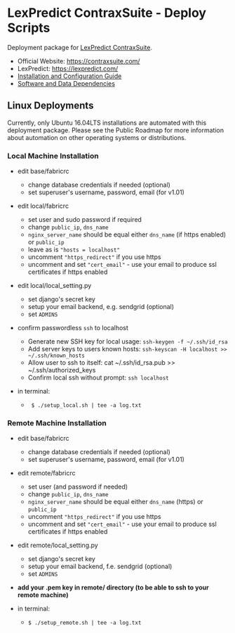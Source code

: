 # LexPredict ContraxSuite - Deploy Scripts
Deployment package for [LexPredict ContraxSuite](https://github.com/LexPredict/lexpredict-contraxsuite).

* Official Website: https://contraxsuite.com/
* LexPredict: https://lexpredict.com/
* [Installation and Configuration Guide](https://github.com/LexPredict/lexpredict-contraxsuite/blob/1.0/documentation/Installation%20and%20Configuration%20Guide.pdf)
* [Software and Data Dependencies](https://github.com/LexPredict/lexpredict-contraxsuite/blob/1.0/documentation/Software%20and%20Data%20Dependencies.pdf)

## Linux Deployments
Currently, only Ubuntu 16.04LTS installations are automated with this deployment package.  Please see the Public Roadmap for more information about automation on other operating systems or distributions.

### Local Machine Installation

* edit base/fabricrc
  * change database credentials if needed (optional)
  * set superuser's username, password, email (for v1.01)

* edit local/fabricrc
  * set user and sudo password if required
  * change `public_ip`, `dns_name`
  * `nginx_server_name` should be equal either `dns_name` (if https enabled) or `public_ip`
  * leave as is `"hosts = localhost"`
  * uncomment `"https_redirect"` if you use https
  * uncomment and set `"cert_email"` - use your email to produce ssl certificates if https enabled

* edit local/local_setting.py
  * set django's secret key
  * setup your email backend, e.g. sendgrid (optional)
  * set `ADMINS`
  
* confirm passwordless `ssh` to localhost
  * Generate new SSH key for local usage: `ssh-keygen -f ~/.ssh/id_rsa`
  * Add server keys to users known hosts: `ssh-keyscan -H localhost >> ~/.ssh/known_hosts`
  * Allow user to ssh to itself: cat ~/.ssh/id_rsa.pub >> ~/.ssh/authorized_keys
  * Confirm local ssh without prompt: `ssh localhost`

* in terminal:
  * ` $ ./setup_local.sh | tee -a log.txt`


### Remote Machine Installation
* edit base/fabricrc
  * change database credentials if needed (optional)
  * set superuser's username, password, email (for v1.01)

* edit remote/fabricrc
  * set user (and password if needed)
  * change `public_ip`, `dns_name`
  * `nginx_server_name` should be equal either `dns_name` (https) or `public_ip`
  * uncomment `"https_redirect"` if you use https
  * uncomment and set `"cert_email"` - use your email to produce ssl certificates if https enabled

* edit remote/local_setting.py
  * set django's secret key
  * setup your email backend, f.e. sendgrid (optional)
  * set `ADMINS`

* **add your .pem key in remote/ directory (to be able to ssh to your remote machine)**

* in terminal:
  * `$ ./setup_remote.sh | tee -a log.txt`
